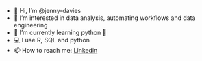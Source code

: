 - 👋 Hi, I’m @jenny-davies
- 👀 I’m interested in data analysis, automating workflows and data engineering
- 🌱 I’m currently learning python 🐍
- 💻 I use R, SQL and python
- 📫 How to reach me: [Linkedin](https://www.linkedin.com/in/jenny-davies-3aba3aa8/)

<!---
jenny-davies/jenny-davies is a ✨ special ✨ repository because its `README.md` (this file) appears on your GitHub profile.
You can click the Preview link to take a look at your changes.
--->
